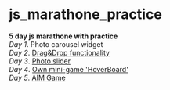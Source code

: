 # js_marathone_practice
<strong>5 day js marathone with practice</strong>
<br />
<em>Day 1</em>. <underline>Photo carousel widget</underline>
<br />
<em>Day 2</em>. <u>Drag&Drop functionality</u>
<br />
<em>Day 3</em>. <u>Photo slider</u>
<br />
<em>Day 4</em>. <u>Own mini-game 'HoverBoard'</u>
<br />
<em>Day 5</em>. <u>AIM Game</u>
